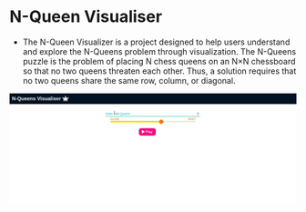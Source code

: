 # N-Queen Visualiser

- The N-Queen Visualizer is a project designed to help users understand and explore the N-Queens problem through visualization. The N-Queens puzzle is the problem of placing N chess queens on an N×N chessboard so that no two queens threaten each other. Thus, a solution requires that no two queens share the same row, column, or diagonal.


![N-Queen-visualisation](demo.gif)

